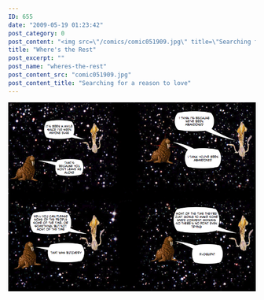 ```yaml
---
ID: 655
date: "2009-05-19 01:23:42"
post_category: 0
post_content: "<img src=\"/comics/comic051909.jpg\" title=\"Searching for a reason to love\" />"
title: "Where's the Rest"
post_excerpt: ""
post_name: "wheres-the-rest"
post_content_src: "comic051909.jpg"
post_content_title: "Searching for a reason to love"
---
```



[![Searching for a reason to love](/comics-hi-res/comic051909.jpg)](/comics-hi-res/comic051909.jpg "Searching for a reason to love")
